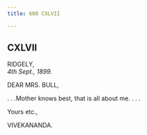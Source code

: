 ```yaml
---
title: 608 CXLVII

---
```

  

  


## CXLVII

RIDGELY,  
*4th Sept., 1899.*

DEAR MRS. BULL,

. . .Mother knows best, that is all about me. . . .

Yours etc.,

VIVEKANANDA.